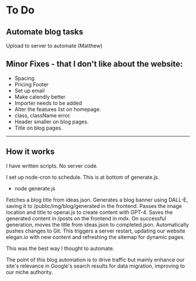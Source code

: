 # To Do 

## Automate blog tasks

Upload to server to automate (Matthew)


## Minor Fixes - that I don't like about the website:


- Spacing
- Pricing Footer
- Set up email
- Make calendly better
- Importer needs to be added
- Alter the features list on homepage.
- class, className error.
- Header smaller on blog pages.
- Title on blog pages.



----------

## How it works

I have written scripts. No server code. 

I set up node-cron to schedule. This is at bottom of generate.js.

- node generate.js

Fetches a blog title from ideas.json.
Generates a blog banner using DALL-E, saving it to /public/img/blog/generated in the frontend.
Passes the image location and title to openai.js to create content with GPT-4.
Saves the generated content in /posts on the frontend in mdx.
On successful generation, moves the title from ideas.json to completed.json.
Automatically pushes changes to Git. This triggers a server restart, updating our website elegan.io with new content and refreshing the sitemap for dynamic pages.


This was the best way I thought to automate.


The point of this blog automation is to drive traffic but mainly enhance our site's relevance in Google's search results for data migration, improving to our niche authority.





